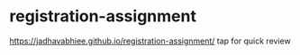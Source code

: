 # registration-assignment


 https://jadhavabhiee.github.io/registration-assignment/ tap for quick review
